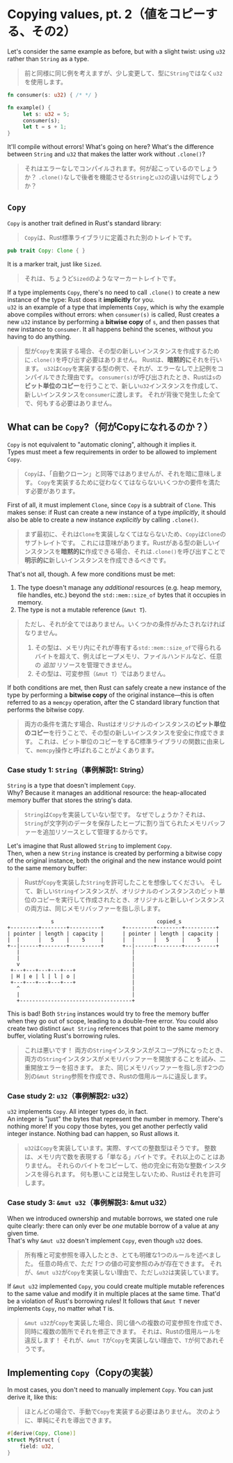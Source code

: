 # Copying values, pt. 2（値をコピーする、その2）

Let's consider the same example as before, but with a slight twist: using `u32` rather than `String` as a type.

> 前と同様に同じ例を考えますが、少し変更して、型に`String`ではなく`u32`を使用します。

```rust
fn consumer(s: u32) { /* */ }

fn example() {
     let s: u32 = 5;
     consumer(s);
     let t = s + 1;
}
```

It'll compile without errors! What's going on here? What's the difference between `String` and `u32`
that makes the latter work without `.clone()`?

> それはエラーなしでコンパイルされます。何が起こっているのでしょうか？
> `.clone()`なしで後者を機能させる`String`と`u32`の違いは何でしょうか？

## `Copy`

`Copy` is another trait defined in Rust's standard library:

> `Copy`は、Rust標準ライブラリに定義された別のトレイトです。

```rust
pub trait Copy: Clone { }
```

It is a marker trait, just like `Sized`.

> それは、ちょうど`Sized`のようなマーカートレイトです。

If a type implements `Copy`, there's no need to call `.clone()` to create a new instance of the type:
Rust does it **implicitly** for you.\
`u32` is an example of a type that implements `Copy`, which is why the example above compiles without errors:
when `consumer(s)` is called, Rust creates a new `u32` instance by performing a **bitwise copy** of `s`,
and then passes that new instance to `consumer`. It all happens behind the scenes, without you having to do anything.

> 型が`Copy`を実装する場合、その型の新しいインスタンスを作成するために`.clone()`を呼び出す必要はありません。
> Rustは、**暗黙的に**それを行います。
> `u32`は`Copy`を実装する型の例で、それが、エラーなしで上記例をコンパイルできた理由です。
> `consumer(s)`が呼び出されたとき、Rustは`s`の**ビット単位のコピー**を行うことで、新しい`u32`インスタンスを作成して、新しいインスタンスを`consumer`に渡します。
> それが背後で発生した全てで、何もする必要はありません。

## What can be `Copy`?（何がCopyになれるのか？）

`Copy` is not equivalent to "automatic cloning", although it implies it.\
Types must meet a few requirements in order to be allowed to implement `Copy`.

> `Copy`は、「自動クローン」と同等ではありませんが、それを暗に意味します。
> `Copy`を実装するために従わなくてはならないいくつかの要件を満たす必要があります。

First of all, it must implement `Clone`, since `Copy` is a subtrait of `Clone`.
This makes sense: if Rust can create a new instance of a type _implicitly_, it should
also be able to create a new instance _explicitly_ by calling `.clone()`.

> まず最初に、それは`Clone`を実装しなくてはならないため、`Copy`は`Clone`のサブトレイトです。
> これには意味があります。Rustがある型の新しいインスタンスを**暗黙的に**作成できる場合、それは`.clone()`を呼び出すことで**明示的に**新しいインスタンスを作成できるべきです。

That's not all, though. A few more conditions must be met:

1. The type doesn't manage any _additional_ resources (e.g. heap memory, file handles, etc.) beyond the `std::mem::size_of`
   bytes that it occupies in memory.
2. The type is not a mutable reference (`&mut T`).

> ただし、それが全てではありません。いくつかの条件がみたされなければなりません。
>
> 1. その型は、メモリ内にそれが専有する`std::mem::size_of`で得られるバイトを超えて、例えばヒープメモリ、ファイルハンドルなど、任意の _追加_ リソースを管理できません。
> 2. その型は、可変参照（`&mut T`）ではありません。

If both conditions are met, then Rust can safely create a new instance of the type by performing a **bitwise copy**
of the original instance—this is often referred to as a `memcpy` operation, after the C standard library function
that performs the bitwise copy.

> 両方の条件を満たす場合、Rustはオリジナルのインスタンスの**ビット単位のコピー**を行うことで、その型の新しいインスタンスを安全に作成できます。
> これは、ビット単位のコピーをするC標準ライブラリの関数に由来して、`memcpy`操作と呼ばれることがよくあります。

### Case study 1: `String`（事例解説1: String）

`String` is a type that doesn't implement `Copy`.\
Why? Because it manages an additional resource: the heap-allocated memory buffer that stores the string's data.

> `String`は`Copy`を実装していない型です。
> なぜでしょうか？それは、`String`が文字列のデータを保存したヒープに割り当てられたメモリバッファーを追加リソースとして管理するからです。

Let's imagine that Rust allowed `String` to implement `Copy`.\
Then, when a new `String` instance is created by performing a bitwise copy of the original instance, both the original
and the new instance would point to the same memory buffer:

> Rustが`Copy`を実装した`String`を許可したことを想像してください。
> そして、新しい`String`インスタンスが、オリジナルのインスタンスのビット単位のコピーを実行して作成されたとき、オリジナルと新しいインスタンスの両方は、同じメモリバッファーを指し示します。

```text
              s                                 copied_s
+---------+--------+----------+      +---------+--------+----------+
| pointer | length | capacity |      | pointer | length | capacity |
|  |      |   5    |    5     |      |  |      |   5    |    5     |
+--|------+--------+----------+      +--|------+--------+----------+
   |                                    |
   |                                    |
   v                                    |
 +---+---+---+---+---+                  |
 | H | e | l | l | o |                  |
 +---+---+---+---+---+                  |
   ^                                    |
   |                                    |
   +------------------------------------+
```

This is bad!
Both `String` instances would try to free the memory buffer when they go out of scope,
leading to a double-free error.
You could also create two distinct `&mut String` references that point to the same memory buffer,
violating Rust's borrowing rules.

> これは悪いです！
> 両方の`String`インスタンスがスコープ外になったとき、両方の`String`インスタンスがメモリバッファーを開放することを試み、二重開放エラーを招きます。
> また、同じメモリバッファーを指し示す2つの別の`&mut String`参照を作成でき、Rustの借用ルールに違反します。

### Case study 2: `u32`（事例解説2: u32）

`u32` implements `Copy`. All integer types do, in fact.\
An integer is "just" the bytes that represent the number in memory. There's nothing more!
If you copy those bytes, you get another perfectly valid integer instance.
Nothing bad can happen, so Rust allows it.

> `u32`は`Copy`を実装しています。実際、すべての整数型はそうです。
> 整数は、メモリ内で数を表現する「単なる」バイトです。それ以上のことはありません。
> それらのバイトをコピーして、他の完全に有効な整数インスタンスを得られます。
> 何も悪いことは発生しないため、Rustはそれを許可します。

### Case study 3: `&mut u32`（事例解説3: &mut u32）

When we introduced ownership and mutable borrows, we stated one rule quite clearly: there
can only ever be _one_ mutable borrow of a value at any given time.\
That's why `&mut u32` doesn't implement `Copy`, even though `u32` does.

> 所有権と可変参照を導入したとき、とても明確な1つのルールを述べました。
> 任意の時点で、ただ _1つ_ の値の可変参照のみが存在できます。
> それが、`&mut u32`が`Copy`を実装しない理由で、ただし`u32`は実装しています。

If `&mut u32` implemented `Copy`, you could create multiple mutable references to
the same value and modify it in multiple places at the same time.
That'd be a violation of Rust's borrowing rules!
It follows that `&mut T` never implements `Copy`, no matter what `T` is.

> `&mut u32`が`Copy`を実装した場合、同じ値への複数の可変参照を作成でき、同時に複数の箇所でそれを修正できます。
> それは、Rustの借用ルールを違反します！
> それが、`&mut T`が`Copy`を実装しない理由で、`T`が何であれそうです。

## Implementing `Copy`（Copyの実装）

In most cases, you don't need to manually implement `Copy`.
You can just derive it, like this:

> ほとんどの場合で、手動で`Copy`を実装する必要はありません。
> 次のように、単純にそれを導出できます。

```rust
#[derive(Copy, Clone)]
struct MyStruct {
    field: u32,
}
```
